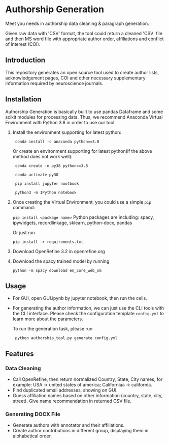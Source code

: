 # Authorship Generation

Meet you needs in authorship data cleaning & paragraph generation. 

Given raw data with 'CSV' format, the tool could return a cleaned 'CSV' file and then MS word file with appropriate author order, affiliations and conflict of interest (COI).
## Introduction
This repository generates an open source tool used to create author lists, acknowledgement pages, COI and other necessary supplementary information required by neuroscience journals.
## Installation
Authorship Generation is basically built to use pandas Dataframe and some scikit modules for processing data. Thus, we recommend Anaconda Virtual Environment with Python 3.8 in order to use our tool. 
1. Install the environment supporting for latest python:

    ``` conda install -c anaconda python==3.8```
    
    Or create an environment supporting for latest python(if the above method does not work well):
    
    ``` conda create -n py38 python==3.8```
    
    ``` conda activate py38```
    
    ``` pip install jupyter nootbook```
    
    ``` python3 -m IPython notebook```

2. Once creating the Virtual Environment, you could use a simple ``` pip ``` command:

    ```pip install <package name>```
    Python packages are including: spacy, ipywidgets, recordlinkage, sklearn, python-docx, pandas

    Or just run 

    ```pip install -r requirements.txt```

3. Download OpenRefine 3.2 in openrefine.org

4. Download the spacy trained model by running

    ``` python -m spacy download en_core_web_sm ```

## Usage

- For GUI, open GUI.ipynb by jupyter notebook, then run the cells.

- For generating the author information, we can just use the CLI tools with the CLI interface.
  Please check the configuration template `config.yml` to learn more about the parameters.
  
  To run the generation task, please run
  
  ```  python authorship_tool.py generate config.yml   ```
  
## Features

### Data Cleaning
- Call OpenRefine, then return normalized Country, State, City names, for example: USA -> united states of america; Californiaa -> california.
- Find duplicated email addresses, showing on GUI.
- Guess affiliation names based on other information (country, state, city, street). Give name recommendation in returned CSV file.

### Generating DOCX File
- Generate authors with annotator and their affiliations.
- Create author contributions in different group, displaying them in alphabetical order.
